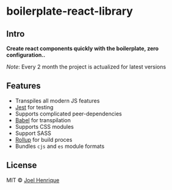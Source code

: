
# boilerplate-react-library

## Intro

**Create react components quickly with the boilerplate, zero configuration..**

*Note*: Every 2 month the project is actualized for latest versions

## Features

- Transpiles all modern JS features
- [Jest](https://facebook.github.io/jest/) for testing
- Supports complicated peer-dependencies
-  [Babel](https://babeljs.io/) for transpilation
- Supports CSS modules
- Support SASS
- [Rollup](https://rollupjs.org/) for build proces
- Bundles `cjs` and `es` module formats

## License

MIT © [Joel Henrique](https://github.com/joelhenrique200)
